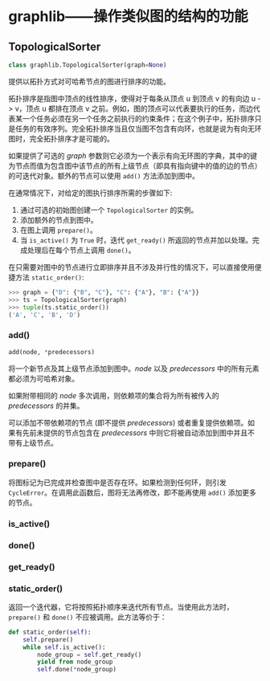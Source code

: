 # graphlib——操作类似图的结构的功能

## TopologicalSorter

```python
class graphlib.TopologicalSorter(graph=None)
```

提供以拓扑方式对可哈希节点的图进行排序的功能。

拓扑排序是指图中顶点的线性排序，使得对于每条从顶点 u 到顶点 v 的有向边 u -> v，顶点 u 都排在顶点 v 之前。例如，图的顶点可以代表要执行的任务，而边代表某一个任务必须在另一个任务之前执行的约束条件；在这个例子中，拓扑排序只是任务的有效序列。完全拓扑排序当且仅当图不包含有向环，也就是说为有向无环图时，完全拓扑排序才是可能的。

如果提供了可选的 *graph* 参数则它必须为一个表示有向无环图的字典，其中的键为节点而值为包含图中该节点的所有上级节点（即具有指向键中的值的边的节点）的可迭代对象。额外的节点可以使用 `add()` 方法添加到图中。

在通常情况下，对给定的图执行排序所需的步骤如下:

1. 通过可选的初始图创建一个 `TopologicalSorter` 的实例。
1. 添加额外的节点到图中。
1. 在图上调用 `prepare()`。
1. 当 `is_active()` 为 `True` 时，迭代 `get_ready()` 所返回的节点并加以处理。完成处理后在每个节点上调用 `done()`。

在只需要对图中的节点进行立即排序并且不涉及并行性的情况下，可以直接使用便捷方法 `static_order()`:

```python
>>> graph = {"D": {"B", "C"}, "C": {"A"}, "B": {"A"}}
>>> ts = TopologicalSorter(graph)
>>> tuple(ts.static_order())
('A', 'C', 'B', 'D')
```

### add()

```python
add(node, *predecessors)
```

将一个新节点及其上级节点添加到图中。*node* 以及 *predecessors* 中的所有元素都必须为可哈希对象。

如果附带相同的 *node* 多次调用，则依赖项的集合将为所有被传入的 *predecessors* 的并集。

可以添加不带依赖项的节点 (即不提供 *predecessors*) 或者重复提供依赖项。如果有先前未提供的节点包含在 *predecessors* 中则它将被自动添加到图中并且不带有上级节点。

### prepare()

将图标记为已完成并检查图中是否存在环。如果检测到任何环，则引发 `CycleError`。在调用此函数后，图将无法再修改，即不能再使用 `add()` 添加更多的节点。

### is_active()

### done()

### get_ready()

### static_order()

返回一个迭代器，它将按照拓扑顺序来迭代所有节点。当使用此方法时，`prepare()` 和 `done()` 不应被调用。此方法等价于：

```python
def static_order(self):
    self.prepare()
    while self.is_active():
        node_group = self.get_ready()
        yield from node_group
        self.done(*node_group)
```
